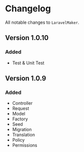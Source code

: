 # Changelog

All notable changes to `LaravelMaker`.

## Version 1.0.10

### Added
- Test & Unit Test

## Version 1.0.9

### Added
- Controller
- Request
- Model
- Factory
- Seed
- Migration
- Translation
- Policy
- Permissions
